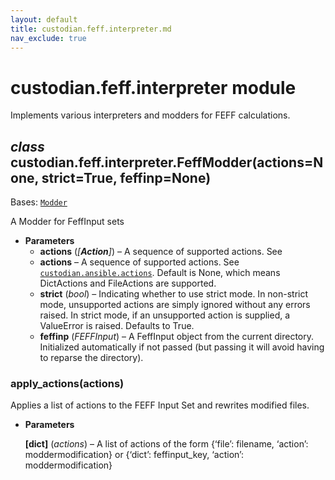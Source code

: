 ```yaml
---
layout: default
title: custodian.feff.interpreter.md
nav_exclude: true
---
```


# custodian.feff.interpreter module

Implements various interpreters and modders for FEFF calculations.

## *class* custodian.feff.interpreter.FeffModder(actions=None, strict=True, feffinp=None)

Bases: [`Modder`](custodian.ansible.interpreter.md#custodian.ansible.interpreter.Modder)

A Modder for FeffInput sets

* **Parameters**
  * **actions** (*[**Action**]*) – A sequence of supported actions. See
  * **actions** – A sequence of supported actions. See
    [`custodian.ansible.actions`](custodian.ansible.actions.md#module-custodian.ansible.actions). Default is None,
    which means DictActions and FileActions are supported.
  * **strict** (*bool*) – Indicating whether to use strict mode. In non-strict
    mode, unsupported actions are simply ignored without any
    errors raised. In strict mode, if an unsupported action is
    supplied, a ValueError is raised. Defaults to True.
  * **feffinp** (*FEFFInput*) – A FeffInput object from the current directory.
    Initialized automatically if not passed (but passing it will
    avoid having to reparse the directory).

### apply_actions(actions)

Applies a list of actions to the FEFF Input Set and rewrites modified
files.

* **Parameters**

  **[****dict****]** (*actions*) – A list of actions of the form {‘file’: filename,
  ‘action’: moddermodification} or {‘dict’: feffinput_key,
  ‘action’: moddermodification}